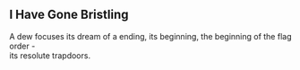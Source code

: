 I Have Gone Bristling
---------------------
A dew focuses its dream of a ending, its beginning, the beginning of the flag order -  
its resolute trapdoors.  
